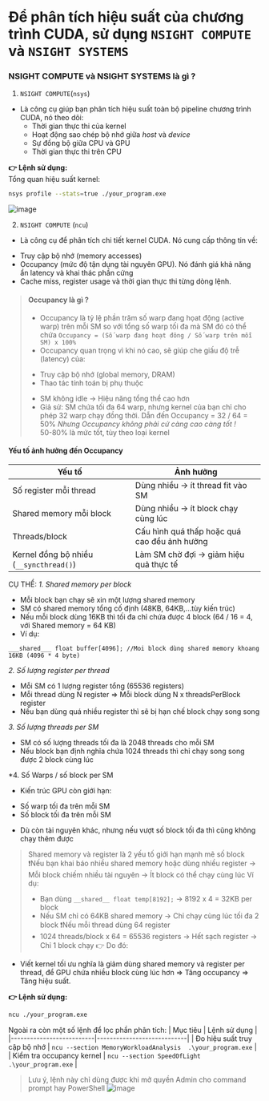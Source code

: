 # **Để phân tích hiệu suất của chương trình CUDA, sử dụng `NSIGHT COMPUTE` và `NSIGHT SYSTEMS`** #
### NSIGHT COMPUTE và NSIGHT SYSTEMS là gì ? ###
1. `NSIGHT COMPUTE`(`nsys`)
- Là công cụ giúp bạn phân tích hiệu suất toàn bộ pipeline chương trình CUDA, nó theo dõi: 
  * Thời gian thực thi của kernel
  * Hoạt động sao chép bộ nhớ giữa *host* và *device*
  * Sự đồng bộ giữa CPU và GPU 
  * Thời gian thực thi trên CPU
 
**👉 Lệnh sử dụng:** <br>
Tổng quan hiệu suất kernel:
```bash
nsys profile --stats=true ./your_program.exe
```
![image](https://github.com/user-attachments/assets/01e9ce81-db05-47e9-bff3-bb22f8adc79c)

2. `NSIGHT COMPUTE` (`ncu`)
- Là công cụ để phân tích chi tiết kernel CUDA. Nó cung cấp thông tin về: 
 * Truy cập bộ nhớ (memory accesses)
 * Occupancy (mức độ tận dụng tài nguyên GPU). Nó đánh giá khả năng ẩn latency và khai thác phần cứng 
 * Cache miss, register usage và thời gian thực thi từng dòng lệnh.
> #### **Occupancy là gì ?** ####
> * Occupancy là tỷ lệ phần trăm số warp đang họat động (active warp) trên mỗi SM so với tổng số warp tối đa mà SM đó có thể chứa `Occupancy = (Số warp đang hoạt đông / Số warp trên mỗi SM) x 100%`
> * Occupancy quan trọng vì khi nó cao, sẽ giúp che giấu độ trễ (latency) của: 
>  - Truy cập bộ nhớ (global memory, DRAM)
>  - Thao tác tính toán bị phụ thuộc 
> * SM không idle -> Hiệu năng tổng thể cao hơn
> * Giả sử: SM chứa tối đa 64 warp, nhưng kernel của bạn chỉ cho phép 32 warp chạy đồng thời. Dẫn đến Occupancy = 32 / 64 = 50%
> *Nhưng Occupancy không phải cứ càng cao càng tốt !* <br>
> 50-80% là mức tốt, tùy theo loại kernel
#### **Yếu tố ảnh hưởng đến Occupancy** ####
|Yếu tố  |     Ảnh hưởng |
|--------|---------------|
|Số register mỗi thread | Dùng nhiều -> ít thread fit vào SM |
|Shared memory mỗi block | Dùng nhiều -> ít block chạy cùng lúc | 
| Threads/block | Cấu hình quá thấp hoặc quá cao đều ảnh hưởng | 
| Kernel đồng bộ nhiều (`__syncthread()`) | Làm SM chờ đợi -> giảm hiệu quả thực tế | 

CỤ THỂ:
*1. Shared memory per block* 
* Mỗi block bạn chạy sẽ xin một lượng shared memory 
* SM có shared memory tổng cố định (48KB, 64KB,...tùy kiến trúc)
* Nếu mỗi block dùng 16KB thì tối đa chỉ chứa được 4 block (64 / 16 = 4, với Shared memory = 64 KB)
* Ví dụ:
```cuda
___shared___ float buffer[4096]; //Moi block dùng shared memory khoang 16KB (4096 * 4 byte)
```
*2. Số lượng register per thread*
* Mỗi SM có 1 lượng register tổng (65536 registers)
* Mỗi thread dùng N register => Mỗi block dùng N x threadsPerBlock register 
* Nếu bạn dùng quá nhiều register thì sẽ bị hạn chế block chạy song song 

*3. Số lượng threads per SM*
* SM có số lượng threads tối đa là 2048 threads cho mỗi SM
* Nếu block bạn định nghĩa chứa 1024 threads thì chỉ chạy song song được 2 block cùng lúc

*4. Số Warps / số block per SM
* Kiến trúc GPU còn giới hạn: 
 - Số warp tối đa trên mỗi SM
 - Số block tối đa trên mỗi SM
* Dù còn tài nguyên khác, nhưng nếu vượt số block tối đa thì cũng không chạy thêm được 

> Shared memory và register là 2 yếu tố giới hạn mạnh mẽ số block 
> ❗Nếu bạn khai báo nhiều shared memory hoặc dùng nhiều register -> Mỗi block chiếm nhiều tài nguyên -> Ít block có thể chạy cùng lúc
> Ví dụ: 
> * Bạn dùng `__shared__ float temp[8192];` -> 8192 x 4  = 32KB per block 
> * Nếu SM chỉ có 64KB shared memory -> Chỉ chạy cùng lúc tối đa 2 block
>❗Nếu mỗi thread dùng 64 register
> * 1024 threads/block x 64 = 65536 registers -> Hết sạch register -> Chỉ 1 block chạy 
👉 Do đó:
* Viết kernel tối ưu nghĩa là giảm dùng shared memory và register per thread, để GPU chứa nhiều block cùng lúc hơn ⇒ Tăng occupancy ⇒ Tăng hiệu suất.

**👉 Lệnh sử dụng:**
```bash
ncu ./your_program.exe 
```
Ngoài ra còn một số lệnh để lọc phần phân tích:
| Mục tiêu                 | Lệnh sử dụng               | 
|--------------------------|----------------------------|
| Đo hiệu suất truy cập bộ nhớ | `ncu --section MemoryWorkloadAnalysis  .\your_program.exe` |
| Kiểm tra occupancy kernel | `ncu --section SpeedOfLight .\your_program.exe` | 
> Lưu ý, lệnh này chỉ dùng được khi mở quyền Admin cho command prompt hay PowerShell
![image](https://github.com/user-attachments/assets/f2ea7d79-32f1-45b6-89fe-e95fcad501ff)


